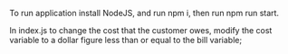 To run application install NodeJS, and run npm i, then run npm run start.

In index.js to change the cost that the customer owes, modify the cost variable to a dollar figure less than or equal to the bill variable;